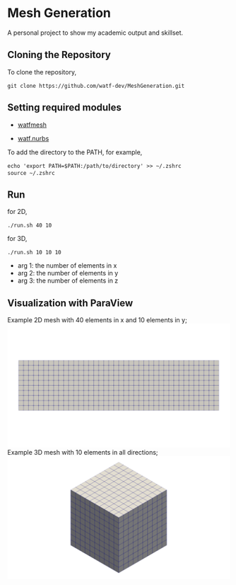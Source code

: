 # Mesh Generation
A personal project to show my academic output and skillset.

## Cloning the Repository
To clone the repository,
```
git clone https://github.com/watf-dev/MeshGeneration.git
```

## Setting required modules
- [watfmesh](https://github.com/watf-dev/watfmesh)

- [watf.nurbs](https://github.com/watf-dev/watf/tree/main/nurbs)

To add the directory to the PATH, for example,
```
echo 'export PATH=$PATH:/path/to/directory' >> ~/.zshrc
source ~/.zshrc
```

## Run
for 2D,
```
./run.sh 40 10
```
for 3D,
```
./run.sh 10 10 10
```
- arg 1: the number of elements in x
- arg 2: the number of elements in y
- arg 3: the number of elements in z

## Visualization with ParaView
Example 2D mesh with 40 elements in x and 10 elements in y;
![Example 2D Mesh](figs/pic_2d.png)
Example 3D mesh with 10 elements in all directions;
![Example 3D Mesh](figs/pic_3d.png)

